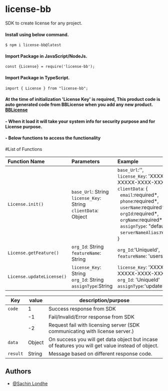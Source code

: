 # license-bb
 SDK to create license for any project.

#### Install using below command.
```
$ npm i license-bb@latest

```

#### Import Package in JavaScript/NodeJs.
```
const {License} = require('license-bb');

```

#### Import Package in TypeScript.
```
import { License } from "license-bb";

```

#### At the time of initialization 'License Key' is required, This product code is auto generated code from BBLicense when you add any new product. [BBLicense](https://licensing.crib4u.com/sign-in)

#### - When it load it will take your system info for security purpose and for License purpose.

#### - Below functions to access the functionality


#List of Functions

| Function Name | Parameters | Example |
| :----------|:--------- | :--------- | 
| `License.init()` | `base_Url`: String <br />`license_Key`: String <br />`clientData`: Object | `base_Url`:'<LicenseServerBaseUrl>',<br />`license_Key`: 'XXXX-XXXXX-XXXX-XXX', <br />`clientData`: {<br />&nbsp;&nbsp;`email`:required*,<br />&nbsp;&nbsp;`phone`:required*,<br />&nbsp;&nbsp;`userName`:required*,<br />&nbsp;&nbsp;`orgId`:required*,<br />&nbsp;&nbsp;`orgName`:required*, <br />&nbsp;&nbsp;`assignType`: "default"<br />&nbsp;&nbsp;`serverNameAlias`:required*<br />}|
| `License.getFeature()` | `org_Id`: String <br />`featureName`: String | `org_Id`:'UniqueId',<br />`featureName`: 'users' |
| `License.updateLicense()` | `license_Key`: String <br />`org_Id`: String <br />`assignType`:String | `license_Key`: 'XXXX-XXXXX-XXXX-XXX',<br />`org_Id`: 'UniqueId'<br />`assignType`:'update' | 

| Key | value | description/purpose | 
|----- |------ |------ |
| `code` | 1 | Success response from SDK |
|   | -1 | Fail/Invalid/Error response from SDK |
|   | -2 | Request fail with licensing server (SDK communicating with license server.) |
| `data` | Object | On success you will get data object but incase of features you will get value instead of object. |
| `result` | String | Message based on different response code. |

## Authors

- [@Sachin Londhe](https://github.com/sachin-8055)